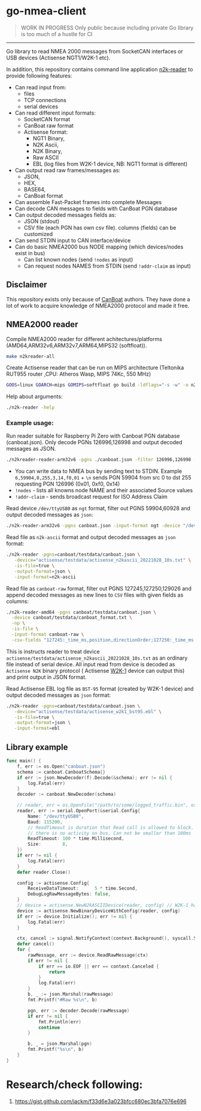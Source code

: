 # go-nmea-client

> WORK IN PROGRESS
> Only public because including private Go library is too much of a hustle for CI

-----

Go library to read NMEA 2000 messages from SocketCAN interfaces or USB devices (Actisense NGT1/W2K-1 etc).

In addition, this repository contains command line application [n2k-reader](./cmd/n2kreader/main.go) to provide
following features:

* Can read input from:
  * files
  * TCP connections
  * serial devices
* Can read different input formats:
  * SocketCAN format
  * CanBoat raw format
  * Actisense format:
      * NGT1 Binary,
      * N2K Ascii,
      * N2K Binary,
      * Raw ASCII
      * EBL (log files from W2K-1 device, NB: NGT1 format is different)
* Can output read raw frames/messages as:
    * JSON,
    * HEX,
    * BASE64,
    * CanBoat format
* Can assemble Fast-Packet frames into complete Messages
* Can decode CAN messages to fields with CanBoat PGN database
* Can output decoded messages fields as: 
  * JSON (stdout)
  * CSV file (each PGN has own csv file). columns (fields) can be customized
* Can send STDIN input to CAN interface/device
* Can do basic NMEA2000 bus NODE mapping (which devices/nodes exist in bus)
    * Can list known nodes (send `!nodes` as input)
    * Can request nodes NAMES from STDIN (send `!addr-claim` as input)

## Disclaimer

This repository exists only because of [CanBoat](https://github.com/canboat/canboat) authors. They have done a lot of
work to acquire knowledge of NMEA2000 protocol and made it free.

## NMEA2000 reader

Compile NMEA2000 reader for different achitectures/platforms (AMD64,ARM32v6,ARM32v7,ARM64,MIPS32 (softfloat)).

```bash
make n2kreader-all
```

Create Actisense reader that can be run on MIPS architecture (Teltonika RUT955 router ,CPU: Atheros Wasp, MIPS 74Kc, 550
MHz)

```bash
GOOS=linux GOARCH=mips GOMIPS=softfloat go build -ldflags="-s -w" -o n2k-reader-mips cmd/n2kreader/main.go
```

Help about arguments:

```bash
./n2k-reader -help
```

### Example usage:

Run reader suitable for Raspberry Pi Zero with Canboat PGN database (canboat.json). Only decode PGNs 126996,126998 and output decoded
messages as JSON.

```bash
./n2kreader-reader-arm32v6 -pgns ./canboat.json -filter 126996,126998 -output-format json
```

* You can write data to NMEA bus by sending text to STDIN. Example `6,59904,0,255,3,14,f0,01` + `\n` sends PGN 59904 from src 0 to dst 255 requesting PGN 126996 (0x01, 0xf0, 0x14)
* `!nodes` - lists all knowns node NAME and their associated Source values
* `!addr-claim` - sends broadcast request for ISO Address Claim

Read device `/dev/ttyUSB0` as `ngt` format, filter out PGNS 59904,60928 and output decoded messages as `json`:
```bash
./n2k-reader-arm32v6 -pgns canboat.json -input-format ngt -device "/dev/ttyUSB0" -filter 59904,60928 -output-format json
```

Read file as `n2k-ascii` format and output decoded messages as `json` format:
```bash 
./n2k-reader -pgns=canboat/testdata/canboat.json \
   -device="actisense/testdata/actisense_n2kascii_20221028_10s.txt" \
   -is-file=true \
   -output-format=json \
   -input-format=n2k-ascii
```

Read file as `canboat-raw` format, filter out PGNS 127245,127250,129026 and append decoded messages as new lines to `CSV` files with given fields as columns:
```bash
./n2k-reader-amd64 -pgns canboat/testdata/canboat.json \
  -device canboat/testdata/canboat_format.txt \
  -np \
  -is-file \
  -input-format canboat-raw \
  -csv-fields "127245:_time_ms,position,directionOrder;127250:_time_ms(100ms),heading;129026:_time_ms,cog,sog"
```

This is instructs reader to treat device `actisense/testdata/actisense_n2kascii_20221028_10s.txt` as an ordinary file
instead
of serial device. All input read from device is decoded as `Actisense N2K` binary protocol (
Actisense [W2K-1](https://actisense.com/products/w2k-1-nmea-2000-wifi-gateway/) device can output this)
and print output in JSON format.


Read Actisense EBL log file as `BST-95` format (created by W2K-1 device) and output decoded messages as `json` format:
```bash 
./n2k-reader -pgns=canboat/testdata/canboat.json \
   -device="actisense/testdata/actisense_w2k1_bst95.ebl" \
   -is-file=true \
   -output-format=json \
   -input-format=ebl
```

## Library example

```go
func main() {
	f, err := os.Open("canboat.json")
	schema := canboat.CanboatSchema{}
	if err := json.NewDecoder(f).Decode(&schema); err != nil {
		log.Fatal(err)
	}
	decoder := canboat.NewDecoder(schema)

	// reader, err = os.OpenFile("/path/to/some/logged_traffic.bin", os.O_RDONLY, 0)
	reader, err := serial.OpenPort(&serial.Config{
		Name: "/dev/ttyUSB0",
		Baud: 115200,
		// ReadTimeout is duration that Read call is allowed to block. Device has different timeout for situation when
		// there is no activity on bus. Can not be smaller than 100ms
		ReadTimeout: 100 * time.Millisecond,
		Size:        8,
	})
	if err != nil {
		log.Fatal(err)
	}
	defer reader.Close()

	config := actisense.Config{
		ReceiveDataTimeout:      5 * time.Second,
		DebugLogRawMessageBytes: false,
	}
	// device = actisense.NewN2kASCIIDevice(reader, config) // W2K-1 has support for Actisense N2K Ascii format
	device := actisense.NewBinaryDeviceWithConfig(reader, config)
	if err := device.Initialize(); err != nil {
		log.Fatal(err)
	}

	ctx, cancel := signal.NotifyContext(context.Background(), syscall.SIGINT, syscall.SIGTERM)
	defer cancel()
	for {
		rawMessage, err := device.ReadRawMessage(ctx)
		if err != nil {
			if err == io.EOF || err == context.Canceled {
				return
			}
			log.Fatal(err)
		}
		b, _ := json.Marshal(rawMessage)
		fmt.Printf("#Raw %s\n", b)

		pgn, err := decoder.Decode(rawMessage)
		if err != nil {
			fmt.Println(err)
			continue
		}

		b, _ = json.Marshal(pgn)
		fmt.Printf("%s\n", b)
	}
}
```

# Research/check following:

1. https://gist.github.com/jackm/f33d6e3a023bfcc680ec3bfa7076e696